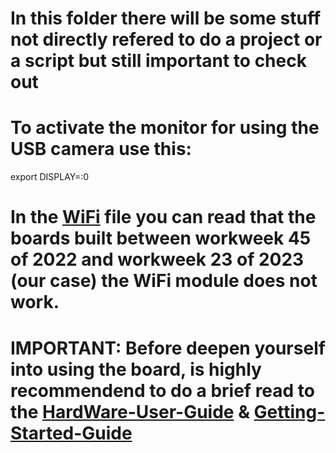 # In this folder there will be some stuff not directly refered to do a project or a script but still important to check out

# To activate the monitor for using the USB camera use this:
export DISPLAY=:0

# In the [WiFi](Errata+24001+U96+WiFi.pdf) file you can read that the boards built between workweek 45 of 2022 and workweek 23 of 2023 (our case) the WiFi module does not work.
# IMPORTANT: Before deepen yourself into using the board, is highly recommendend to do a brief read to the [HardWare-User-Guide](Ultra96-V2-HW-User-Guide-v1_3.pdf) & [Getting-Started-Guide](Ultra96-V2-GSG-v2.0.pdf) 
